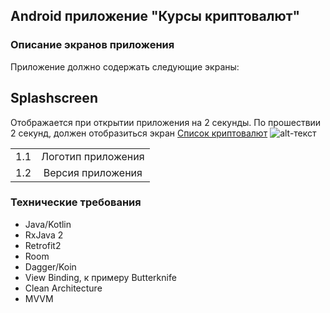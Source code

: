 ## Android приложение "Курсы криптовалют"

### Описание экранов приложения
Приложение должно содержать следующие экраны:
## Splashscreen

Отображается при открытии приложения на 2 секунды. По прошествии 2 секунд, должен отобразиться экран [Список криптовалют](/screens/currencies_list/README.md)
![alt-текст](prototype.png )

|               |                    |
| ------------- |:------------------:|
| 1.1           | Логотип приложения |
| 1.2           | Версия приложения  |


### Технические требования
- Java/Kotlin
- RxJava 2
- Retrofit2
- Room
- Dagger/Koin
- View Binding, к примеру Butterknife
- Clean Architecture
- MVVM
